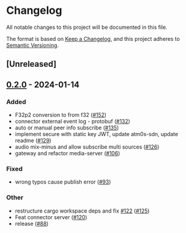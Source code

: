 # Changelog
All notable changes to this project will be documented in this file.

The format is based on [Keep a Changelog](https://keepachangelog.com/en/1.0.0/),
and this project adheres to [Semantic Versioning](https://semver.org/spec/v2.0.0.html).

## [Unreleased]

## [0.2.0](https://github.com/giangndm/8xFF-decentralized-media-server/compare/atm0s-media-server-endpoint-v0.1.0...atm0s-media-server-endpoint-v0.2.0) - 2024-01-14

### Added
- F32p2 conversion to from f32 ([#152](https://github.com/giangndm/8xFF-decentralized-media-server/pull/152))
- connector external event log - protobuf ([#132](https://github.com/giangndm/8xFF-decentralized-media-server/pull/132))
- auto or manual peer info subscribe ([#135](https://github.com/giangndm/8xFF-decentralized-media-server/pull/135))
- implement secure with static key JWT, update atm0s-sdn, update readme ([#129](https://github.com/giangndm/8xFF-decentralized-media-server/pull/129))
- audio mix-minus and allow subscribe multi sources ([#126](https://github.com/giangndm/8xFF-decentralized-media-server/pull/126))
- gateway and refactor media-server ([#106](https://github.com/giangndm/8xFF-decentralized-media-server/pull/106))

### Fixed
- wrong typos cause publish error ([#93](https://github.com/giangndm/8xFF-decentralized-media-server/pull/93))

### Other
- restructure cargo workspace deps and fix [#122](https://github.com/giangndm/8xFF-decentralized-media-server/pull/122) ([#125](https://github.com/giangndm/8xFF-decentralized-media-server/pull/125))
- Feat connector server ([#120](https://github.com/giangndm/8xFF-decentralized-media-server/pull/120))
- release ([#88](https://github.com/giangndm/8xFF-decentralized-media-server/pull/88))
